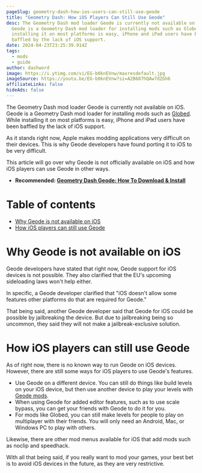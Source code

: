 ```yaml
---
pageSlug: geometry-dash-how-ios-users-can-still-use-geode
title: "Geometry Dash: How iOS Players Can Still Use Geode"
desc: The Geometry Dash mod loader Geode is currently not available on iOS.
  Geode is a Geometry Dash mod loader for installing mods such as Globed. While
  installing it on most platforms is easy, iPhone and iPad users have been
  baffled by the lack of iOS support.
date: 2024-04-23T23:25:39.914Z
tags:
  - mods
  - guide
author: dashword
image: https://i.ytimg.com/vi/EG-b0knEVnw/maxresdefault.jpg
imageSource: https://youtu.be/EG-b0knEVnw?si=A2B687hQAw7dZGh6
affiliateLinks: false
hideAds: false
---
```

The Geometry Dash mod loader Geode is currently not available on iOS. Geode is a Geometry Dash mod loader for installing mods such as [Globed](/posts/geometry-dash-multiplayer-how-to-download-and-install/). While installing it on most platforms is easy, iPhone and iPad users have been baffled by the lack of iOS support.

As it stands right now, Apple makes modding applications very difficult on their devices. This is why Geode developers have found porting it to iOS to be very difficult.

This article will go over why Geode is not officially available on iOS and how iOS players can use Geode in other ways.

* **Recommended: [Geometry Dash Geode: How To Download & Install](/posts/geometry-dash-geode-how-to-download-and-install/)**

# Table of contents

* [Why Geode is not available on iOS](#why-geode-is-not-available-on-ios)
* [How iOS players can still use Geode](#how-ios-players-can-still-use-geode)

# Why Geode is not available on iOS

Geode developers have stated that right now, Geode support for iOS devices is not possible. They also clarified that the EU's upcoming sideloading laws won't help either.

In specific, a Geode developer clarified that "iOS doesn't allow some features other platforms do that are required for Geode."

That being said, another Geode developer said that Geode for iOS could be possible by jailbreaking the device. But due to jailbreaking being so uncommon, they said they will not make a jailbreak-exclusive solution.

# How iOS players can still use Geode

As of right now, there is no known way to run Geode on iOS devices. However, there are still some ways for iOS players to use Geode's features.

- Use Geode on a different device. You can still do things like build levels on your iOS device, but then use another device to play your levels with [Geode mods](/posts/best-geometry-dash-mods-for-geode/).
- When using Geode for added editor features, such as to use scale bypass, you can get your friends with Geode to do it for you.
- For mods like Globed, you can still make levels for people to play on multiplayer with their friends. You will only need an Android, Mac, or Windows PC to play with others.

Likewise, there are other mod menus available for iOS that add mods such as noclip and speedhack.

With all that being said, if you really want to mod your games, your best bet is to avoid iOS devices in the future, as they are very restrictive.